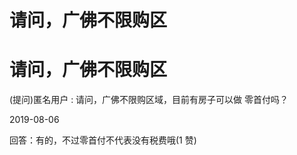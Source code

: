 # 请问，广佛不限购区

# 请问，广佛不限购区

(提问)匿名用户 : 请问，广佛不限购区域，目前有房子可以做 零首付吗？

2019-08-06

回答：有的，不过零首付不代表没有税费哦(1 赞)